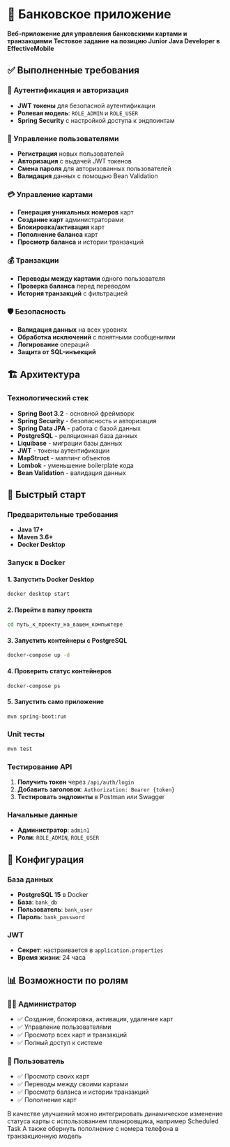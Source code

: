 # 🏦 Банковское приложение

**Веб-приложение для управления банковскими картами и транзакциями**
**Тестовое задание на позицию Junior Java Developer в EffectiveMobile**

## ✅ Выполненные требования

### 🔐 Аутентификация и авторизация
- **JWT токены** для безопасной аутентификации
- **Ролевая модель**: `ROLE_ADMIN` и `ROLE_USER`
- **Spring Security** с настройкой доступа к эндпоинтам

### 👤 Управление пользователями
- **Регистрация** новых пользователей
- **Авторизация** с выдачей JWT токенов
- **Смена пароля** для авторизованных пользователей
- **Валидация** данных с помощью Bean Validation

### 💳 Управление картами
- **Генерация уникальных номеров** карт
- **Создание карт** администраторами
- **Блокировка/активация** карт
- **Пополнение баланса** карт
- **Просмотр баланса** и истории транзакций

### 💰 Транзакции
- **Переводы между картами** одного пользователя
- **Проверка баланса** перед переводом
- **История транзакций** с фильтрацией

### 🛡️ Безопасность
- **Валидация данных** на всех уровнях
- **Обработка исключений** с понятными сообщениями
- **Логирование** операций
- **Защита от SQL-инъекций**

## 🏗️ Архитектура

### Технологический стек
- **Spring Boot 3.2** - основной фреймворк
- **Spring Security** - безопасность и авторизация
- **Spring Data JPA** - работа с базой данных
- **PostgreSQL** - реляционная база данных
- **Liquibase** - миграции базы данных
- **JWT** - токены аутентификации
- **MapStruct** - маппинг объектов
- **Lombok** - уменьшение boilerplate кода
- **Bean Validation** - валидация данных

## 🚀 Быстрый старт

### Предварительные требования
- **Java 17+**
- **Maven 3.6+**
- **Docker Desktop**

### Запуск в Docker

#### 1. Запустить Docker Desktop
```bash
docker desktop start
```

#### 2. Перейти в папку проекта
```bash
cd путь_к_проекту_на_вашем_компьютере
```

#### 3. Запустить контейнеры с PostgreSQL
```bash
docker-compose up -d
```

#### 4. Проверить статус контейнеров
```bash
docker-compose ps
```

#### 5. Запустить само приложение
```bash
mvn spring-boot:run
```

### Unit тесты
```bash
mvn test
```

### Тестирование API
1. **Получить токен** через `/api/auth/login`
2. **Добавить заголовок**: `Authorization: Bearer {token}`
3. **Тестировать эндпоинты** в Postman или Swagger

### Начальные данные
- **Администратор**: `admin1`
- **Роли**: `ROLE_ADMIN`, `ROLE_USER`

## 🔧 Конфигурация

### База данных
- **PostgreSQL 15** в Docker
- **База**: `bank_db`
- **Пользователь**: `bank_user`
- **Пароль**: `bank_password`

### JWT
- **Секрет**: настраивается в `application.properties`
- **Время жизни**: 24 часа

## 📊 Возможности по ролям

### 👨‍💼 Администратор
- ✅ Создание, блокировка, активация, удаление карт
- ✅ Управление пользователями
- ✅ Просмотр всех карт и транзакций
- ✅ Полный доступ к системе

### 👤 Пользователь
- ✅ Просмотр своих карт
- ✅ Переводы между своими картами
- ✅ Просмотр баланса и истории транзакций
- ✅ Пополнение карт

В качестве улучшений можно интегрировать динамическое изменение статуса карты с использованием планировщика, например Scheduled Task
А также обернуть пополнение с номера телефона в транзакционную модель

